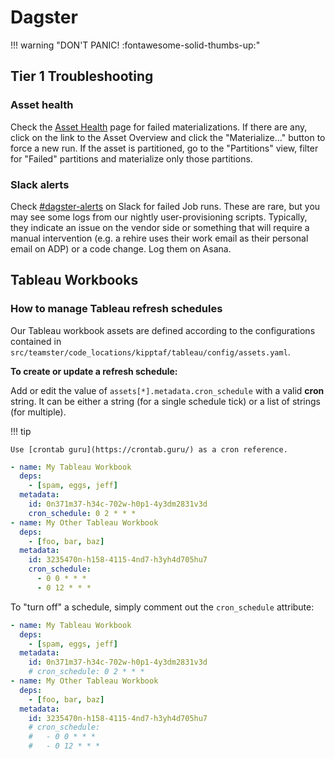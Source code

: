 # Dagster

!!! warning "DON'T PANIC! :fontawesome-solid-thumbs-up:"

## Tier 1 Troubleshooting

### Asset health

Check the
[Asset Health](https://kipptaf.dagster.cloud/prod/overview/asset-health) page
for failed materializations. If there are any, click on the link to the Asset
Overview and click the "Materialize..." button to force a new run. If the asset
is partitioned, go to the "Partitions" view, filter for "Failed" partitions and
materialize only those partitions.

### Slack alerts

Check [#dagster-alerts](https://kippnj.slack.com/archives/C04A0KC1YSW) on Slack
for failed Job runs. These are rare, but you may see some logs from our nightly
user-provisioning scripts. Typically, they indicate an issue on the vendor side
or something that will require a manual intervention (e.g. a rehire uses their
work email as their personal email on ADP) or a code change. Log them on Asana.

## Tableau Workbooks

### How to manage Tableau refresh schedules

Our Tableau workbook assets are defined according to the configurations
contained in `src/teamster/code_locations/kipptaf/tableau/config/assets.yaml`.

**To create or update a refresh schedule:**

Add or edit the value of `assets[*].metadata.cron_schedule` with a valid
**cron** string. It can be either a string (for a single schedule tick) or a
list of strings (for multiple).

!!! tip

    Use [crontab guru](https://crontab.guru/) as a cron reference.

<!-- prettier-ignore-start -->
<!-- trunk-ignore(markdownlint/MD046) -->
```yaml
- name: My Tableau Workbook
  deps:
    - [spam, eggs, jeff]
  metadata:
    id: 0n371m37-h34c-702w-h0p1-4y3dm2831v3d
    cron_schedule: 0 2 * * *
- name: My Other Tableau Workbook
  deps:
    - [foo, bar, baz]
  metadata:
    id: 3235470n-h158-4115-4nd7-h3yh4d705hu7
    cron_schedule:
      - 0 0 * * *
      - 0 12 * * *
```
<!-- prettier-ignore-end -->

To "turn off" a schedule, simply comment out the `cron_schedule` attribute:

<!-- prettier-ignore-start -->
<!-- trunk-ignore(markdownlint/MD046) -->
```yaml
- name: My Tableau Workbook
  deps:
    - [spam, eggs, jeff]
  metadata:
    id: 0n371m37-h34c-702w-h0p1-4y3dm2831v3d
    # cron_schedule: 0 2 * * *
- name: My Other Tableau Workbook
  deps:
    - [foo, bar, baz]
  metadata:
    id: 3235470n-h158-4115-4nd7-h3yh4d705hu7
    # cron_schedule:
    #   - 0 0 * * *
    #   - 0 12 * * *
```
<!-- prettier-ignore-end -->
